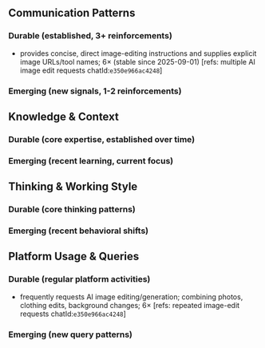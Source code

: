 ## Communication Patterns
### Durable (established, 3+ reinforcements)
- provides concise, direct image-editing instructions and supplies explicit image URLs/tool names; 6× (stable since 2025-09-01) [refs: multiple AI image edit requests chatId:`e350e966ac4248`]

### Emerging (new signals, 1-2 reinforcements)

## Knowledge & Context
### Durable (core expertise, established over time)

### Emerging (recent learning, current focus)

## Thinking & Working Style
### Durable (core thinking patterns)

### Emerging (recent behavioral shifts)

## Platform Usage & Queries
### Durable (regular platform activities)
- frequently requests AI image editing/generation; combining photos, clothing edits, background changes; 6× [refs: repeated image-edit requests chatId:`e350e966ac4248`]

### Emerging (new query patterns)